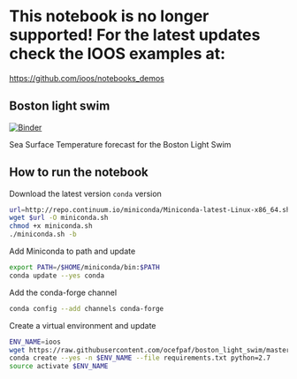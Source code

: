 # This notebook is no longer supported! For the latest updates check the IOOS examples at:

https://github.com/ioos/notebooks_demos

## Boston light swim


[![Binder](http://mybinder.org/badge.svg)](http://mybinder.org/repo/ocefpaf/boston_light_swim)

Sea Surface Temperature forecast for the Boston Light Swim


## How to run the notebook

Download the latest version `conda` version

```bash
url=http://repo.continuum.io/miniconda/Miniconda-latest-Linux-x86_64.sh
wget $url -O miniconda.sh
chmod +x miniconda.sh
./miniconda.sh -b
```

Add Miniconda to path and update

```bash
export PATH=/$HOME/miniconda/bin:$PATH
conda update --yes conda
```

Add the conda-forge channel
```bash
conda config --add channels conda-forge
```

Create a virtual environment and update

```bash
ENV_NAME=ioos
wget https://raw.githubusercontent.com/ocefpaf/boston_light_swim/master/requirements.txt
conda create --yes -n $ENV_NAME --file requirements.txt python=2.7
source activate $ENV_NAME
```
